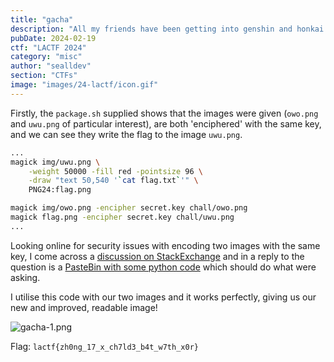 ```yaml
---
title: "gacha"
description: "All my friends have been getting into genshin and honkai recently and keep sending me pictures. However, they keep hiding their favorite characters, demanding for more money for their gacha pulls. Can you free zhongli my waifu???"
pubDate: 2024-02-19
ctf: "LACTF 2024"
category: "misc"
author: "sealldev"
section: "CTFs"
image: "images/24-lactf/icon.gif"
---
```


Firstly, the `package.sh` supplied shows that the images were given (`owo.png` and `uwu.png` of particular interest), are both 'enciphered' with the same key, and we can see they write the flag to the image `uwu.png`.

```sh
...
magick img/uwu.png \
    -weight 50000 -fill red -pointsize 96 \
    -draw "text 50,540 '`cat flag.txt`'" \
    PNG24:flag.png

magick img/owo.png -encipher secret.key chall/owo.png
magick flag.png -encipher secret.key chall/uwu.png
...
```

Looking online for security issues with encoding two images with the same key, I come across a [discussion on StackExchange](https://crypto.stackexchange.com/questions/88430/how-to-decrypt-two-images-encrypted-using-xor-with-the-same-key) and in a reply to the question is a [PasteBin with some python code](https://pastebin.com/CWkGcRjw) which should do what were asking.

I utilise this code with our two images and it works perfectly, giving us our new and improved, readable image!

![gacha-1.png](images/24-lactf/gacha-1.png)

Flag: `lactf{zh0ng_17_x_ch7ld3_b4t_w7th_x0r}`